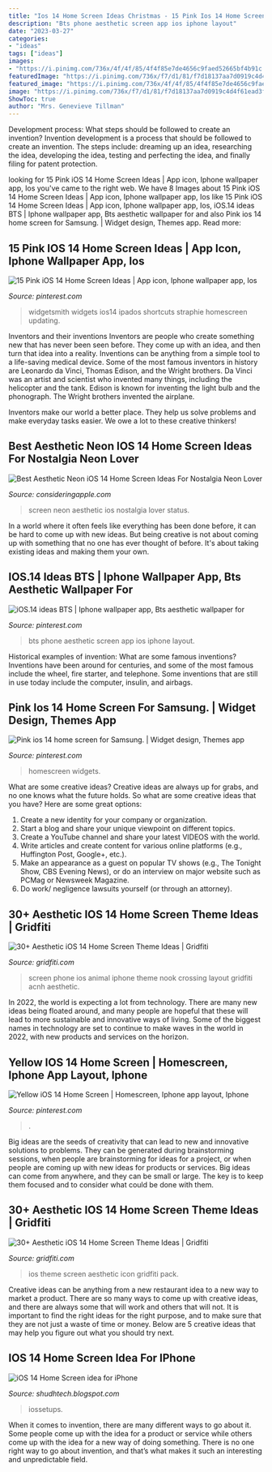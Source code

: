 ```yaml
---
title: "Ios 14 Home Screen Ideas Christmas - 15 Pink Ios 14 Home Screen Ideas"
description: "Bts phone aesthetic screen app ios iphone layout"
date: "2023-03-27"
categories:
- "ideas"
tags: ["ideas"]
images:
- "https://i.pinimg.com/736x/4f/4f/85/4f4f85e7de4656c9faed52665bf4b91c.jpg"
featuredImage: "https://i.pinimg.com/736x/f7/d1/81/f7d18137aa7d0919c4d4f61ead3fe006.jpg"
featured_image: "https://i.pinimg.com/736x/4f/4f/85/4f4f85e7de4656c9faed52665bf4b91c.jpg"
image: "https://i.pinimg.com/736x/f7/d1/81/f7d18137aa7d0919c4d4f61ead3fe006.jpg"
ShowToc: true
author: "Mrs. Genevieve Tillman"
---
```



Development process: What steps should be followed to create an invention?
Invention development is a process that should be followed to create an invention. The steps include: dreaming up an idea, researching the idea, developing the idea, testing and perfecting the idea, and finally filing for patent protection.

	

		
looking for 15 Pink iOS 14 Home Screen Ideas | App icon, Iphone wallpaper app, Ios you've came to the right web. We have 8 Images about 15 Pink iOS 14 Home Screen Ideas | App icon, Iphone wallpaper app, Ios like 15 Pink iOS 14 Home Screen Ideas | App icon, Iphone wallpaper app, Ios, iOS.14 ideas BTS | Iphone wallpaper app, Bts aesthetic wallpaper for and also Pink ios 14 home screen for Samsung. | Widget design, Themes app. Read more:
		
    
## 15 Pink IOS 14 Home Screen Ideas | App Icon, Iphone Wallpaper App, Ios

<img loading=lazy src="https://i.pinimg.com/originals/a0/27/74/a02774d0a1fbfdfcc0c8d46cd1fc558b.jpg" onerror="this.onerror=null;this.src='https://tse2.mm.bing.net/th?id=OIP.0FjFMsugXCjHI6HAAKPWhwHaM1&amp;pid=15.1';" alt="15 Pink iOS 14 Home Screen Ideas | App icon, Iphone wallpaper app, Ios">

_Source: pinterest.com_

>widgetsmith widgets ios14 ipados shortcuts straphie homescreen updating. 

	

Inventors and their inventions
Inventors are people who create something new that has never been seen before. They come up with an idea, and then turn that idea into a reality. Inventions can be anything from a simple tool to a life-saving medical device.
Some of the most famous inventors in history are Leonardo da Vinci, Thomas Edison, and the Wright brothers. Da Vinci was an artist and scientist who invented many things, including the helicopter and the tank. Edison is known for inventing the light bulb and the phonograph. The Wright brothers invented the airplane.

Inventors make our world a better place. They help us solve problems and make everyday tasks easier. We owe a lot to these creative thinkers!

    
## Best Aesthetic Neon IOS 14 Home Screen Ideas For Nostalgia Neon Lover

<img loading=lazy src="https://consideringapple.com/wp-content/uploads/2020/10/EiT7mitWoAEOdFH-576x1024.jpg" onerror="this.onerror=null;this.src='https://tse3.mm.bing.net/th?id=OIP.scFz1YPiIDNIZ_yTLmqClwHaNK&amp;pid=15.1';" alt="Best Aesthetic Neon iOS 14 Home Screen Ideas For Nostalgia Neon Lover">

_Source: consideringapple.com_

>screen neon aesthetic ios nostalgia lover status. 

	

In a world where it often feels like everything has been done before, it can be hard to come up with new ideas. But being creative is not about coming up with something that no one has ever thought of before. It's about taking existing ideas and making them your own.

    
## IOS.14 Ideas BTS | Iphone Wallpaper App, Bts Aesthetic Wallpaper For

<img loading=lazy src="https://i.pinimg.com/736x/4f/4f/85/4f4f85e7de4656c9faed52665bf4b91c.jpg" onerror="this.onerror=null;this.src='https://tse4.mm.bing.net/th?id=OIP.GVSOPiCC79EFoVuX9YVHbwHaQA&amp;pid=15.1';" alt="iOS.14 ideas BTS | Iphone wallpaper app, Bts aesthetic wallpaper for">

_Source: pinterest.com_

>bts phone aesthetic screen app ios iphone layout. 

	

Historical examples of invention: What are some famous inventions?
Inventions have been around for centuries, and some of the most famous include the wheel, fire starter, and telephone. Some inventions that are still in use today include the computer, insulin, and airbags.

    
## Pink Ios 14 Home Screen For Samsung. | Widget Design, Themes App

<img loading=lazy src="https://i.pinimg.com/736x/f7/d1/81/f7d18137aa7d0919c4d4f61ead3fe006.jpg" onerror="this.onerror=null;this.src='https://tse1.mm.bing.net/th?id=OIP.99taQBLn4mpz2sraiPZY5wHaNV&amp;pid=15.1';" alt="Pink ios 14 home screen for Samsung. | Widget design, Themes app">

_Source: pinterest.com_

>homescreen widgets. 

	

What are some creative ideas?
Creative ideas are always up for grabs, and no one knows what the future holds. So what are some creative ideas that you have? Here are some great options: 
1. Create a new identity for your company or organization.
2. Start a blog and share your unique viewpoint on different topics.
3. Create a YouTube channel and share your latest VIDEOS with the world. 
4. Write articles and create content for various online platforms (e.g., Huffington Post, Google+, etc.). 
5. Make an appearance as a guest on popular TV shows (e.g., The Tonight Show, CBS Evening News), or do an interview on major website such as PCMag or Newsweek Magazine. 
6. Do work/ negligence lawsuits yourself (or through an attorney).

    
## 30+ Aesthetic IOS 14 Home Screen Theme Ideas | Gridfiti

<img loading=lazy src="https://gridfiti.com/wp-content/uploads/2020/09/ACNH-Nook-Phone.jpg" onerror="this.onerror=null;this.src='https://tse4.mm.bing.net/th?id=OIP.Xly3GnWvqRnjyHI2lO9tIwHaEK&amp;pid=15.1';" alt="30+ Aesthetic iOS 14 Home Screen Theme Ideas | Gridfiti">

_Source: gridfiti.com_

>screen phone ios animal iphone theme nook crossing layout gridfiti acnh aesthetic. 

	

In 2022, the world is expecting a lot from technology. There are many new ideas being floated around, and many people are hopeful that these will lead to more sustainable and innovative ways of living. Some of the biggest names in technology are set to continue to make waves in the world in 2022, with new products and services on the horizon.

    
## Yellow IOS 14 Home Screen | Homescreen, Iphone App Layout, Iphone

<img loading=lazy src="https://i.pinimg.com/736x/a7/b5/7f/a7b57f2de8b06beb6b4b42484d30b2f3.jpg" onerror="this.onerror=null;this.src='https://tse2.mm.bing.net/th?id=OIP.VF635S-SO48kJ1WitRXctQHaQA&amp;pid=15.1';" alt="Yellow iOS 14 Home Screen | Homescreen, Iphone app layout, Iphone">

_Source: pinterest.com_

>. 

	

Big ideas are the seeds of creativity that can lead to new and innovative solutions to problems. They can be generated during brainstorming sessions, when people are brainstorming for ideas for a project, or when people are coming up with new ideas for products or services. Big ideas can come from anywhere, and they can be small or large. The key is to keep them focused and to consider what could be done with them.

    
## 30+ Aesthetic IOS 14 Home Screen Theme Ideas | Gridfiti

<img loading=lazy src="https://gridfiti.com/wp-content/uploads/2020/09/Gridfiti_BlogPost_iOS14HomeScreenIdeas_Neon.jpg" onerror="this.onerror=null;this.src='https://tse1.mm.bing.net/th?id=OIP.Y0ZCmqCPFrXCqr79nu-opgHaEK&amp;pid=15.1';" alt="30+ Aesthetic iOS 14 Home Screen Theme Ideas | Gridfiti">

_Source: gridfiti.com_

>ios theme screen aesthetic icon gridfiti pack. 

	

Creative ideas can be anything from a new restaurant idea to a new way to market a product. There are so many ways to come up with creative ideas, and there are always some that will work and others that will not. It is important to find the right ideas for the right purpose, and to make sure that they are not just a waste of time or money. Below are 5 creative ideas that may help you figure out what you should try next.

    
## IOS 14 Home Screen Idea For IPhone

<img loading=lazy src="https://1.bp.blogspot.com/-DUZxaiw1C0g/X2sXZroB4MI/AAAAAAAAC_c/x3ScyEzwg-M3zCaKoNnRV69tt4C-Cso_wCLcBGAsYHQ/s640/w1vhdoa25ho51.jpg" onerror="this.onerror=null;this.src='https://tse3.mm.bing.net/th?id=OIP.BmOIDkCDDh7xS1_AHb7bEgHaHa&amp;pid=15.1';" alt="iOS 14 Home Screen idea for iPhone">

_Source: shudhtech.blogspot.com_

>iossetups. 

	

When it comes to invention, there are many different ways to go about it. Some people come up with the idea for a product or service while others come up with the idea for a new way of doing something. There is no one right way to go about invention, and that’s what makes it such an interesting and unpredictable field.

